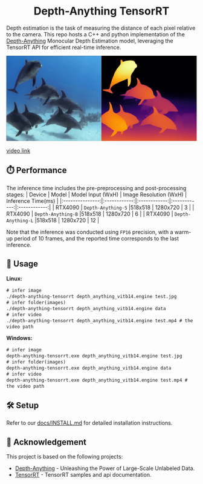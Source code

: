 
<h1 align="center"><span>Depth-Anything TensorRT</span></h1>

Depth estimation is the task of measuring the distance of each pixel relative to the camera. This repo hosts a C++ and python implementation of the [Depth-Anything](https://github.com/LiheYoung/Depth-Anything) Monocular Depth Estimation model, leveraging the TensorRT API for efficient real-time inference.
<p align="center" margin: 0 auto;>
  <img src="assets/davis_dolphins_result.gif" height="225px" width="800px" />
</p>

[video link](https://github.com/LiheYoung/Depth-Anything/tree/main/assets/examples_video)

## ⏱️ Performance

The inference time includes the pre-preprocessing and post-processing stages:
| Device          | Model | Model Input (WxH) |  Image Resolution (WxH)     | Inference Time(ms) |
|:---------------:|:------------:|:------------:|:------------:|:------------:|
| RTX4090        | `Depth-Anything-S`  |518x518  |  1280x720    | 3     |
| RTX4090        | `Depth-Anything-B`  |518x518  |  1280x720    | 6     |
| RTX4090        | `Depth-Anything-L`  |518x518  |  1280x720    | 12     |

Note that the inference was conducted using `FP16` precision, with a warm-up period of 10 frames, and the reported time corresponds to the last inference.

## 🚀 Usage

**Linux:**

``` shell
# infer image
./depth-anything-tensorrt depth_anything_vitb14.engine test.jpg
# infer folder(images)
./depth-anything-tensorrt depth_anything_vitb14.engine data
# infer video
./depth-anything-tensorrt depth_anything_vitb14.engine test.mp4 # the video path
```

**Windows:**

``` shell
# infer image
depth-anything-tensorrt.exe depth_anything_vitb14.engine test.jpg
# infer folder(images)
depth-anything-tensorrt.exe depth_anything_vitb14.engine data
# infer video
depth-anything-tensorrt.exe depth_anything_vitb14.engine test.mp4 # the video path
```

## 🛠️ Setup

Refer to our [docs/INSTALL.md](https://github.com/spacewalk01/depth-anything-tensorrt/blob/main/docs/INSTALL.md) for detailed installation instructions.

## 👏 Acknowledgement

This project is based on the following projects:
- [Depth-Anything](https://github.com/LiheYoung/Depth-Anything) - Unleashing the Power of Large-Scale Unlabeled Data.
- [TensorRT](https://github.com/NVIDIA/TensorRT/tree/release/8.6/samples) - TensorRT samples and api documentation.
